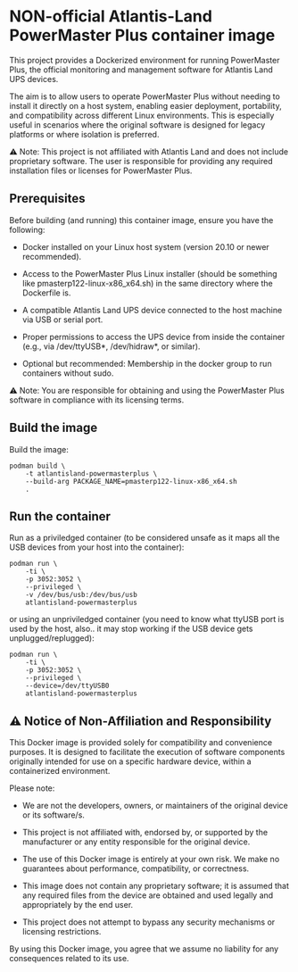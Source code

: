 
# NON-official Atlantis-Land PowerMaster Plus container image

This project provides a Dockerized environment for running PowerMaster Plus, the official monitoring and management software for Atlantis Land UPS devices.

The aim is to allow users to operate PowerMaster Plus without needing to install it directly on a host system, enabling easier deployment, portability, and compatibility across different Linux environments. This is especially useful in scenarios where the original software is designed for legacy platforms or where isolation is preferred.

⚠️ Note: This project is not affiliated with Atlantis Land and does not include proprietary software. The user is responsible for providing any required installation files or licenses for PowerMaster Plus.


## Prerequisites

Before building (and running) this container image, ensure you have the following:

- Docker installed on your Linux host system (version 20.10 or newer recommended).

- Access to the PowerMaster Plus Linux installer (should be something like pmasterp122-linux-x86_x64.sh) in the same directory where the Dockerfile is.

- A compatible Atlantis Land UPS device connected to the host machine via USB or serial port.

- Proper permissions to access the UPS device from inside the container (e.g., via /dev/ttyUSB*, /dev/hidraw*, or similar).
    
- Optional but recommended: Membership in the docker group to run containers without sudo.

⚠️ Note: You are responsible for obtaining and using the PowerMaster Plus software in compliance with its licensing terms.

## Build the image

Build the image:

```console
podman build \
    -t atlantisland-powermasterplus \    
    --build-arg PACKAGE_NAME=pmasterp122-linux-x86_x64.sh
    .
```

## Run the container

Run as a priviledged container (to be considered unsafe as it maps all the USB devices from your host into the container):

``` console
podman run \
    -ti \
    -p 3052:3052 \
    --privileged \
    -v /dev/bus/usb:/dev/bus/usb
    atlantisland-powermasterplus         
```

or using an unpriviledged container (you need to know what ttyUSB port is used by the host, also.. it may stop working if the USB device gets unplugged/replugged):

``` console
podman run \
    -ti \
    -p 3052:3052 \
    --privileged \
    --device=/dev/ttyUSB0
    atlantisland-powermasterplus         
```

## ⚠️ Notice of Non-Affiliation and Responsibility

This Docker image is provided solely for compatibility and convenience purposes. It is designed to facilitate the execution of software components originally intended for use on a specific hardware device, within a containerized environment.

Please note:

- We are not the developers, owners, or maintainers of the original device or its software/s.

- This project is not affiliated with, endorsed by, or supported by the manufacturer or any entity responsible for the original device.

- The use of this Docker image is entirely at your own risk. We make no guarantees about performance, compatibility, or correctness.

- This image does not contain any proprietary software; it is assumed that any required files from the device are obtained and used legally and appropriately by the end user.

- This project does not attempt to bypass any security mechanisms or licensing restrictions.

By using this Docker image, you agree that we assume no liability for any consequences related to its use.